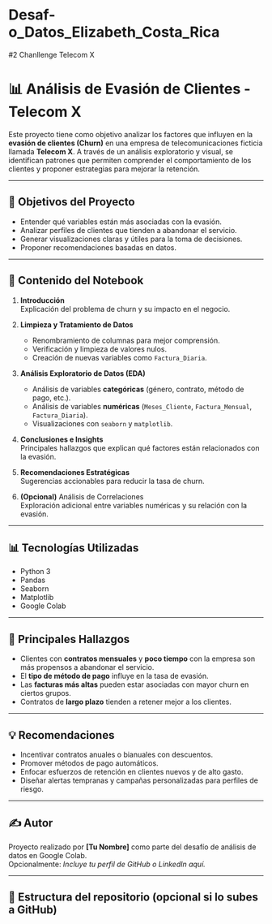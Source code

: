 # Desaf-o_Datos_Elizabeth_Costa_Rica
#2 Chanllenge Telecom X 
# 📊 Análisis de Evasión de Clientes - Telecom X

Este proyecto tiene como objetivo analizar los factores que influyen en la **evasión de clientes (Churn)** en una empresa de telecomunicaciones ficticia llamada **Telecom X**. A través de un análisis exploratorio y visual, se identifican patrones que permiten comprender el comportamiento de los clientes y proponer estrategias para mejorar la retención.

---

## 🚀 Objetivos del Proyecto

- Entender qué variables están más asociadas con la evasión.
- Analizar perfiles de clientes que tienden a abandonar el servicio.
- Generar visualizaciones claras y útiles para la toma de decisiones.
- Proponer recomendaciones basadas en datos.

---

## 📁 Contenido del Notebook

1. **Introducción**  
   Explicación del problema de churn y su impacto en el negocio.

2. **Limpieza y Tratamiento de Datos**  
   - Renombramiento de columnas para mejor comprensión.  
   - Verificación y limpieza de valores nulos.  
   - Creación de nuevas variables como `Factura_Diaria`.

3. **Análisis Exploratorio de Datos (EDA)**  
   - Análisis de variables **categóricas** (género, contrato, método de pago, etc.).  
   - Análisis de variables **numéricas** (`Meses_Cliente`, `Factura_Mensual`, `Factura_Diaria`).  
   - Visualizaciones con `seaborn` y `matplotlib`.

4. **Conclusiones e Insights**  
   Principales hallazgos que explican qué factores están relacionados con la evasión.

5. **Recomendaciones Estratégicas**  
   Sugerencias accionables para reducir la tasa de churn.

6. **(Opcional)** Análisis de Correlaciones  
   Exploración adicional entre variables numéricas y su relación con la evasión.

---

## 📊 Tecnologías Utilizadas

- Python 3
- Pandas
- Seaborn
- Matplotlib
- Google Colab

---

## 📌 Principales Hallazgos

- Clientes con **contratos mensuales** y **poco tiempo** con la empresa son más propensos a abandonar el servicio.
- El **tipo de método de pago** influye en la tasa de evasión.
- Las **facturas más altas** pueden estar asociadas con mayor churn en ciertos grupos.
- Contratos de **largo plazo** tienden a retener mejor a los clientes.

---

## 💡 Recomendaciones

- Incentivar contratos anuales o bianuales con descuentos.
- Promover métodos de pago automáticos.
- Enfocar esfuerzos de retención en clientes nuevos y de alto gasto.
- Diseñar alertas tempranas y campañas personalizadas para perfiles de riesgo.

---

## ✍️ Autor

Proyecto realizado por **[Tu Nombre]** como parte del desafío de análisis de datos en Google Colab.  
Opcionalmente: _Incluye tu perfil de GitHub o LinkedIn aquí._

---

## 📂 Estructura del repositorio (opcional si lo subes a GitHub)

